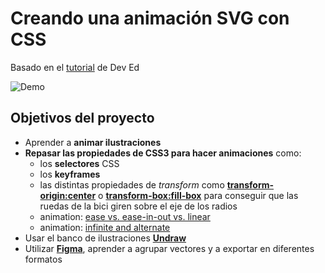 # Creando una animación SVG con CSS

Basado en el [tutorial](https://www.youtube.com/watch?v=gWai7fYp9PY) de Dev Ed

![Demo](https://github.com/sandrusmb/svg-animation-with-css/blob/master/bike2.gif?raw=true)

## Objetivos del proyecto

- Aprender a **animar ilustraciones**
- **Repasar las propiedades de CSS3 para hacer animaciones** como:
    - los **selectores** CSS
    - los **keyframes**
    - las distintas propiedades de *transform* como [**transform-origin:center**](https://developer.mozilla.org/es/docs/Web/CSS/transform-origin) o [**transform-box:fill-box**](https://developer.mozilla.org/en-US/docs/Web/CSS/transform-box) para conseguir que las ruedas de la bici giren sobre el eje de los radios
    - animation: [ease vs. ease-in-out vs. linear  ](https://www.w3schools.com/cssref/css3_pr_transition-timing-function.asp)
    - animation: [infinite and alternate](https://www.w3schools.com/css/css3_animations.asp)
- Usar el banco de ilustraciones [**Undraw**](https://undraw.co/illustrations)
- Utilizar [**Figma**](https://www.figma.com), aprender a agrupar vectores y a exportar en diferentes formatos

